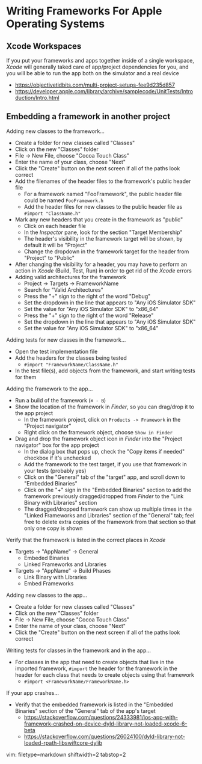 # Writing Frameworks For Apple Operating Systems #

## Xcode Workspaces ##
If you put your frameworks and apps together inside of a single workspace,
_Xcode_ will generally taked care of app/project dependencies for you, and you
will be able to run the app both on the simulator and a real device

- https://objectivetidbits.com/multi-project-setups-fee9d235d857
- https://developer.apple.com/library/archive/samplecode/UnitTests/Introduction/Intro.html

## Embedding a framework in another project ##
Adding new classes to the framework...
- Create a folder for new classes called "Classes"
- Click on the new "Classes" folder
- File -> New File, choose "Cocoa Touch Class"
- Enter the name of your class, choose "Next"
- Click the "Create" button on the next screen if all of the paths look
  correct
- Add the filenames of the header files to the framework's public header file
  - For a framework named "FooFramework", the public header file could be
    named `FooFramework.h`
  - Add the header files for new classes to the public header file as `#import
    "ClassName.h"`
- Mark any new headers that you create in the framework as "public"
  - Click on each header file
  - In the _Inspector_ pane, look for the section "Target Membership"
  - The header's visibility in the framework target will be shown, by default
    it will be "Project"
  - Change the dropdown in the framework target for the header from "Project"
    to "Public"
- After changing the visibility for a header, you may have to perform an
  action in _Xcode_ (Build, Test, Run) in order to get rid of the _Xcode_
  errors
- Adding valid architectures for the framework
  - Project -> Targets -> FrameworkName
  - Search for "Valid Architectures"
  - Press the "+" sign to the right of the word "Debug"
  - Set the dropdown in the line that appears to "Any iOS Simulator SDK"
  - Set the value for "Any iOS Simulator SDK" to "x86_64"
  - Press the "+" sign to the right of the word "Release"
  - Set the dropdown in the line that appears to "Any iOS Simulator SDK"
  - Set the value for "Any iOS Simulator SDK" to "x86_64"

Adding tests for new classes in the framework...
- Open the test implementation file
- Add the headers for the classes being tested
  - `#import "FrameworkName/ClassName.h"`
- In the test file(s), add objects from the framework, and start writing tests
  for them

Adding the framework to the app...
- Run a build of the framework (`⌘ - B`)
- Show the location of the framework in _Finder_, so you can drag/drop it to
  the app project
  - In the framework project, click on `Products -> Framework` in the "Project
    navigator"
  - Right click on the framework object, choose `Show in Finder`
- Drag and drop the framework object icon in _Finder_ into the "Project
  navigator" box for the app project
  - In the dialog box that pops up, check the "Copy items if needed" checkbox
    if it's unchecked
  - Add the framework to the test target, if you use that framework in your
    tests (probably yes)
  - Click on the "General" tab of the "target" app, and scroll down to
    "Embedded Binaries"
  - Click on the "+" sign in the "Embedded Binaries" section to add the
    framework previously dragged/dropped from _Finder_ to the "Link Binary
    with Libraries" section
  - The dragged/dropped framework can show up multiple times in the "Linked
    Frameworks and Libraries" section of the "General" tab; feel free to
    delete extra copies of the framework from that section so that only one
    copy is shown

Verify that the framework is listed in the correct places in _Xcode_
- Targets -> "AppName" -> General
  - Embeded Binaries
  - Linked Frameworks and Libraries
- Targets -> "AppName" -> Build Phases
  - Link Binary with Libraries
  - Embed Frameworks

Adding new classes to the app...
- Create a folder for new classes called "Classes"
- Click on the new "Classes" folder
- File -> New File, choose "Cocoa Touch Class"
- Enter the name of your class, choose "Next"
- Click the "Create" button on the next screen if all of the paths look
  correct

Writing tests for classes in the framework and in the app...
- For classes in the app that need to create objects that live in the imported
  framework, `#import` the header for the framework in the header for each
  class that needs to create objects using that framework
  - `#import <FrameworkName/FrameworkName.h>`

If your app crashes...
- Verify that the embedded framework is listed in the "Embedded Binaries"
  section of the "General" tab of the app's target
  - https://stackoverflow.com/questions/24333981/ios-app-with-framework-crashed-on-device-dyld-library-not-loaded-xcode-6-beta
  - https://stackoverflow.com/questions/26024100/dyld-library-not-loaded-rpath-libswiftcore-dylib

vim: filetype=markdown shiftwidth=2 tabstop=2


